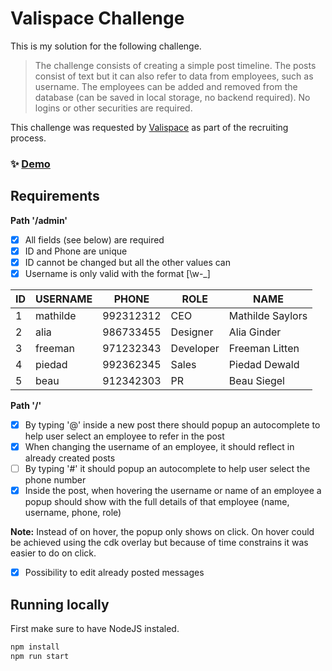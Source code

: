 # Valispace Challenge

This is my solution for the following challenge.

> The challenge consists of creating a simple post timeline. The posts consist of text but it can
also refer to data from employees, such as username. The employees can be added and
removed from the database (can be saved in local storage, no backend required). No logins
or other securities are required.

This challenge was requested by [Valispace](https://www.valispace.com/) as part of the recruiting process.

### ✨ [Demo](https://cyrillbrito.github.io/valispace-challenge/)

## Requirements

**Path '/admin'**

- [x] All fields (see below) are required
- [x] ID and Phone are unique
- [x] ID cannot be changed but all the other values can
- [x] Username is only valid with the format [\w-_]

ID | USERNAME | PHONE | ROLE | NAME
-- | -- | -- | -- | -- 
1 | mathilde | 992312312 | CEO | Mathilde Saylors
2 | alia | 986733455 | Designer | Alia Ginder
3 | freeman | 971232343 | Developer | Freeman Litten
4 | piedad | 992362345 | Sales | Piedad Dewald
5 | beau | 912342303 | PR | Beau Siegel


**Path '/'**

- [x] By typing '@' inside a new post there should popup an autocomplete to help user select an employee to refer in the post
- [x] When changing the username of an employee, it should reflect in already created posts
- [ ] By typing '#' it should popup an autocomplete to help user select the phone number
- [x] Inside the post, when hovering the username or name of an employee a popup should show with the full details of that employee (name, username, phone, role)

**Note:** Instead of on hover, the popup only shows on click. On hover could be achieved using the cdk overlay but because of time constrains it was easier to do on click.

- [x] Possibility to edit already posted messages


## Running locally

First make sure to have NodeJS instaled.

```sh
npm install
npm run start
```
